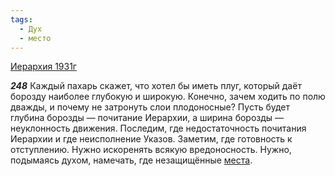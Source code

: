 ```yaml
---
tags:
  - Дух
  - место
---
```


[Иерархия 1931г](https://127.0.0.1:4002/agni/1931)

___248___
Каждый пахарь скажет, что хотел бы иметь плуг, который даёт борозду наиболее глубокую и широкую. Конечно, зачем ходить по полю дважды, и почему не затронуть слои плодоносные? Пусть будет глубина борозды — почитание Иерархии, а ширина борозды — неуклонность движения. Последим, где недостаточность почитания Иерархии и где неисполнение Указов. Заметим, где готовность к отступлению. Нужно искоренять всякую вредоносность. Нужно, подымаясь духом, намечать, где незащищённые [места](../../../tags/#место).   

